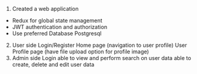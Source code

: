 
1. Created a web application
-	Redux for global state management 
-	JWT authentication and authorization
-	Use preferred Database Postgresql
2. User side
        Login/Register
        Home page (navigation to user profile)
       User Profile page (have file upload option for profile image)
 3. Admin side
      Login
     able to view and perform search on user data
     able to create, delete and edit user data
